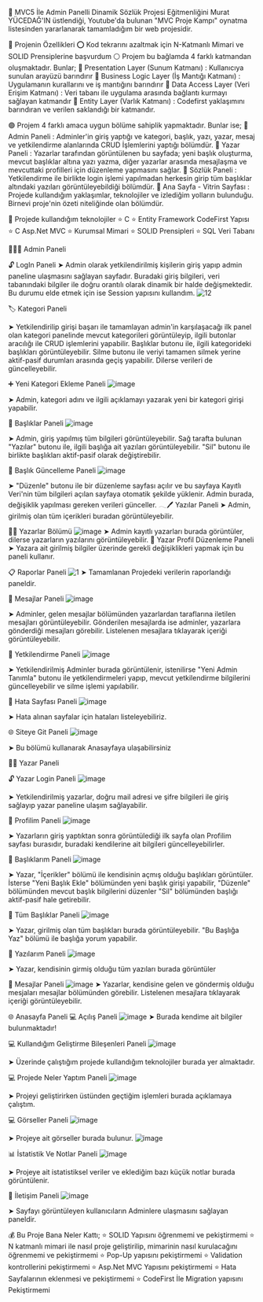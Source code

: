 💠 MVC5 İle Admin Panelli Dinamik Sözlük Projesi
Eğitmenliğini Murat YÜCEDAĞ'IN üstlendiği, Youtube'da bulunan "MVC Proje Kampı" oynatma listesinden yararlanarak tamamladığım bir web projesidir.

💠 Projenin Özellikleri
⭕ Kod tekrarını azaltmak için N-Katmanlı Mimari ve SOLID Prensiplerine başvurdum
⚪ Projem bu bağlamda 4 farklı katmandan oluşmaktadır. Bunlar;
🔸 Presentation Layer (Sunum Katmanı) : Kullanıcıya sunulan arayüzü barındırır
🔸 Business Logic Layer (İş Mantığı Katmanı) : Uygulamanın kurallarını ve iş mantığını barındırır
🔸 Data Access Layer (Veri Erişim Katmanı) : Veri tabanı ile uygulama arasında bağlantı kurmayı sağlayan katmandır
🔸 Entity Layer (Varlık Katmanı) : Codefirst yaklaşımını barındıran ve verilen saklandığı bir katmandır.

🟣 Projem 4 farklı amaca uygun bölüme sahiplik yapmaktadır. Bunlar ise;
🔹 Admin Paneli : Adminler'in giriş yaptığı ve kategori, başlık, yazı, yazar, mesaj ve yetkilendirme alanlarında CRUD İşlemlerini yaptığı bölümdür.
🔹 Yazar Paneli : Yazarlar tarafından görüntülenen bu sayfada; yeni başlık oluşturma, mevcut başlıklar altına yazı yazma, diğer yazarlar arasında mesajlaşma ve mevcuttaki profilleri için düzenleme yapmasını sağlar.
🔹 Sözlük Paneli : Yetkilendirme ile birlikte login işlemi yapılmadan herkesin girip tüm başlıklar altındaki yazıları görüntüleyebildiği bölümdür.
🔹 Ana Sayfa - Vitrin Sayfası : Projede kullandığım yaklaşımlar, teknolojiler ve izlediğim yolların bulunduğu. Birnevi proje'nin özeti niteliğinde olan bölümdür.

🔵 Projede kullandığım teknolojiler
⭐ C
⭐ Entity Framework CodeFirst Yapısı
⭐ C Asp.Net MVC
⭐ Kurumsal Mimari
⭐ SOLID Prensipleri
⭐ SQL Veri Tabanı

🧑🏻‍💻 Admin Paneli


🔓 LogIn Paneli
➤ Admin olarak yetkilendirilmiş kişilerin giriş yapıp admin paneline ulaşmasını sağlayan sayfadır. Buradaki giriş bilgileri, veri tabanındaki bilgiler ile doğru orantılı olarak dinamik bir halde değişmektedir. Bu durumu elde etmek için ise Session yapısını kullandım.
![12](https://github.com/user-attachments/assets/fc264a1e-0e64-43c8-98f0-38b8bf964cb3)

🏷️ Kategori Paneli

➤ Yetkilendirilip girişi başarı ile tamamlayan admin'in karşılaşacağı ilk panel olan kategori panelinde mevcut kategorileri görüntüleyip, ilgili butonlar aracılığı ile CRUD işlemlerini yapabilir. Başlıklar butonu ile, ilgili kategorideki başlıkları görüntüleyebilir. Silme butonu ile veriyi tamamen silmek yerine aktif-pasif durumları arasında geçiş yapabilir. Dilerse verileri de güncelleyebilir.

➕ Yeni Kategori Ekleme Paneli
![image](https://github.com/user-attachments/assets/c3499f1e-c452-4122-80ee-4acb0c9839bd)

➤ Admin, kategori adını ve ilgili açıklamayı yazarak yeni bir kategori girişi yapabilir.

📣 Başlıklar Paneli
![image](https://github.com/user-attachments/assets/3577d08f-00e2-43b3-af9a-455dbcb24afb)

➤ Admin, giriş yapılmış tüm bilgileri görüntüleyebilir. Sağ tarafta bulunan "Yazılar" butonu ile, ilgili başlığa ait yazıları görüntüleyebilir. "Sil" butonu ile birlikte başlıkları aktif-pasif olarak değiştirebilir.

🔄 Başlık Güncelleme Paneli
![image](https://github.com/user-attachments/assets/cd041b66-4377-4789-9d2a-dadb61597fb1)


➤ "Düzenle" butonu ile bir düzenleme sayfası açılır ve bu sayfaya Kayıtlı Veri'nin tüm bilgileri açılan sayfaya otomatik şekilde yüklenir. Admin burada, değişiklik yapılması gereken verileri günceller.
𓂃🖊 Yazılar Paneli
➤ Admin, girilmiş olan tüm içerikleri buradan görüntüleyebilir.

✍🏼 Yazarlar Bölümü
![image](https://github.com/user-attachments/assets/fd864dc8-7b94-4a26-aea3-156f466c7b3d)
➤ Admin kayıtlı yazarları burada görüntüler, dilerse yazarların yazılarını görüntüleyebilir.
🔄 Yazar Profil Düzenleme Paneli
➤ Yazara ait girilmiş bilgiler üzerinde gerekli değişiklikleri yapmak için bu paneli kullanır.

📋 Raporlar Paneli
![1](https://github.com/user-attachments/assets/364f9f07-18fb-45a0-8887-415b57bd1dee)
➤ Tamamlanan Projedeki verilerin raporlandığı paneldir.

📨 Mesajlar Paneli
![image](https://github.com/user-attachments/assets/5f14f209-144e-44f9-9a2e-8fc92d95f922)

➤ Adminler, gelen mesajlar bölümünden yazarlardan taraflarına iletilen mesajları görüntüleyebilir. Gönderilen mesajlarda ise adminler, yazarlara gönderdiği mesajları görebilir. Listelenen mesajlara tıklayarak içeriği görüntüleyebilir.

🔑 Yetkilendirme Paneli
![image](https://github.com/user-attachments/assets/f331e22f-038b-48d1-b813-03ecadac156d)

➤ Yetkilendirilmiş Adminler burada görüntülenir, istenilirse "Yeni Admin Tanımla" butonu ile yetkilendirmeleri yapıp, mevcut yetkilendirme bilgilerini güncelleyebilir ve silme işlemi yapılabilir.

🚫 Hata Sayfası Paneli
![image](https://github.com/user-attachments/assets/e28ba415-b7b9-4dd7-aff5-9e3e530c2f7c)

➤ Hata alınan sayfalar için hataları listeleyebiliriz.

🌐 Siteye Git Paneli
![image](https://github.com/user-attachments/assets/702e3d68-cb8f-4108-a3c9-ec4ff0bf928a)


➤ Bu bölümü kullanarak Anasayfaya ulaşabilirsiniz

✍🏼 Yazar Paneli

🔓 Yazar Login Paneli
![image](https://github.com/user-attachments/assets/9d9e2479-e55f-4db0-b920-ebbb7890d803)

➤ Yetkilendirilmiş yazarlar, doğru mail adresi ve şifre bilgileri ile giriş sağlayıp yazar paneline ulaşım sağlayabilir.

🪪 Profilim Paneli
![image](https://github.com/user-attachments/assets/f5f124ef-b760-4161-9c01-9a2ae577d29a)

➤ Yazarların giriş yaptıktan sonra görüntülediği ilk sayfa olan Profilim sayfası burasıdır, buradaki kendilerine ait bilgileri güncelleyebilirler.

📣 Başlıklarım Paneli
![image](https://github.com/user-attachments/assets/2476ff0c-e86e-4fd8-8ec6-3d7eb7c02095)

➤ Yazar, "İçerikler" bölümü ile kendisinin açmış olduğu başlıkları görüntüler. İsterse "Yeni Başlık Ekle" bölümünden yeni başlık girişi yapabilir, "Düzenle" bölümünden mevcut başlık bilgilerini düzenler "Sil" bölümünden başlığı aktif-pasif hale getirebilir.

📣 Tüm Başlıklar Paneli
![image](https://github.com/user-attachments/assets/ea9c9b0d-ac07-4dac-a2b7-47b1e9a98a6d)

➤ Yazar, girilmiş olan tüm başlıkları burada görüntüleyebilir. "Bu Başlığa Yaz" bölümü ile başlığa yorum yapabilir.

📝 Yazılarım Paneli
![image](https://github.com/user-attachments/assets/43b66f52-cb9d-4201-b30b-d428a717306c)

➤ Yazar, kendisinin girmiş olduğu tüm yazıları burada görüntüler

📨 Mesajlar Paneli
![image](https://github.com/user-attachments/assets/59f14429-ddb9-4d8a-844c-fa115cde4581)
➤ Yazarlar, kendisine gelen ve göndermiş olduğu mesjaları  mesajlar bölümünden görebilir. Listelenen mesajlara tıklayarak içeriği görüntüleyebilir.


🌐 Anasayfa Paneli
💻 Açılış Paneli
![image](https://github.com/user-attachments/assets/fd852e0c-87ee-4582-89af-ecd739b04e1e)
➤ Burada kendime ait bilgiler bulunmaktadır!

💻 Kullandığım Geliştirme Bileşenleri Paneli
![image](https://github.com/user-attachments/assets/bafaf462-e085-418a-9659-3bbd98fb7049)


➤ Üzerinde çalıştığım projede kullandığım teknolojiler burada yer almaktadır.

💻 Projede Neler Yaptım Paneli
![image](https://github.com/user-attachments/assets/8497bdc2-c56d-40db-84ce-2f1de3b33738)

➤ Projeyi geliştirirken üstünden geçtiğim işlemleri burada açıklamaya çalıştım.

💻 Görseller Paneli
![image](https://github.com/user-attachments/assets/443f721d-3dc7-40c5-a639-b41e2845f143)

➤ Projeye ait görseller burada bulunur.
![image](https://github.com/user-attachments/assets/9e3f3f87-a809-4c3e-987a-d230c975fa1e)


📊 İstatistik Ve Notlar Paneli
![image](https://github.com/user-attachments/assets/564f1ab7-f4ca-4502-bc99-9acf3641e6a7)

➤ Projeye ait istatistiksel veriler ve eklediğim bazı küçük notlar burada görüntülenir.

📩 İletişim Paneli
![image](https://github.com/user-attachments/assets/4c6c90fe-5761-42f2-b6ef-785eded0d8b7)

➤ Sayfayı görüntüleyen kullanıcıların Adminlere ulaşmasını sağlayan paneldir.

💰 Bu Proje Bana Neler Kattı;
⭐ SOLID Yapısını öğrenmemi ve pekiştirmemi
⭐ N katmanlı mimari ile nasıl proje geliştirilip, mimarinin nasıl kurulacağını öğrenmemi ve pekiştirmemi
⭐ Pop-Up yapısını pekiştirmemi
⭐ Validation kontrollerini pekiştirmemi
⭐ Asp.Net MVC Yapısını pekiştirmemi
⭐ Hata Sayfalarının eklenmesi ve pekiştirmemi
⭐ CodeFirst İle Migration yapısını Pekiştirmemi
